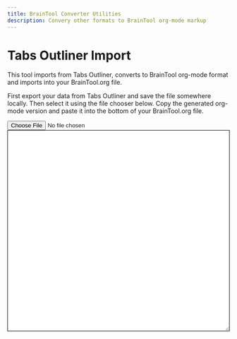 ```yaml
---
title: BrainTool Converter Utilities
description: Convery other formats to BrainTool org-mode markup
---
```


# Tabs Outliner Import
This tool imports from Tabs Outliner, converts to BrainTool org-mode format and imports into your BrainTool.org file.

First export your data from Tabs Outliner and save the file somewhere locally. Then select it using the file chooser below. Copy the generated org-mode version and paste it into the bottom of your BrainTool.org file.

<input type="file" name="inputfile" id="inputfile"> 
<br> 

<textarea id="output" style="border:solid; border-width: 1px; white-space: pre-wrap; width:100%;" rows="30"></textarea> 

<script src="converters.js"></script>
<script type="text/javascript"> 
document.getElementById('inputfile').addEventListener('change', function() { 

var fr=new FileReader(); 
fr.onload=function(){ 
var bt = tabsToBT(fr.result);
document.getElementById('output').textContent=bt; 
document.getElementById('output').select();
} 

fr.readAsText(this.files[0]); 
}) 
</script> 
